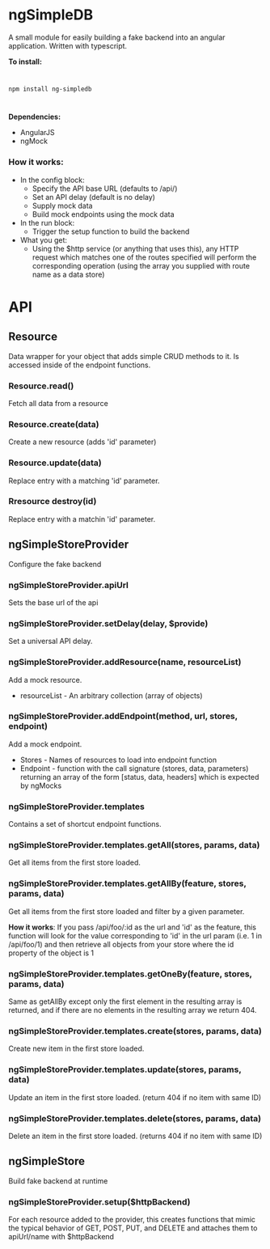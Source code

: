 # ngSimpleDB

A small module for easily building a fake backend into an angular application. Written with typescript.

**To install:**
#
`npm install ng-simpledb`
#
**Dependencies:**
+ AngularJS
+ ngMock

### How it works:
+ In the config block:
    + Specify the API base URL (defaults to /api/)
    + Set an API delay (default is no delay)
    + Supply mock data
    + Build mock endpoints using the mock data
+ In the run block:
    + Trigger the setup function to build the backend
+ What you get:
    + Using the $http service (or anything that uses this), any HTTP request which matches one of the routes specified will perform the corresponding operation (using the array you supplied with route name as a data store)

# API

## Resource

Data wrapper for your object that adds simple CRUD methods to it.
Is accessed inside of the endpoint functions.

### Resource.read()

Fetch all data from a resource

### Resource.create(data)

Create a new resource (adds 'id' parameter)

### Resource.update(data)

Replace entry with a matching 'id' parameter.

### Rresource destroy(id)

Replace entry with a matchin 'id' parameter.

## ngSimpleStoreProvider

Configure the fake backend

### ngSimpleStoreProvider.apiUrl

Sets the base url of the api

### ngSimpleStoreProvider.setDelay(delay, $provide)

Set a universal API delay.

### ngSimpleStoreProvider.addResource(name, resourceList)

Add a mock resource.

+ resourceList  - An arbitrary collection (array of objects)

### ngSimpleStoreProvider.addEndpoint(method, url, stores, endpoint)

Add a mock endpoint.

+ Stores - Names of resources to load into endpoint function
+ Endpoint - function with the call signature (stores, data, parameters)
returning an array of the form [status, data, headers] which is expected
by ngMocks

### ngSimpleStoreProvider.templates

Contains a set of shortcut endpoint functions.

### ngSimpleStoreProvider.templates.getAll(stores, params, data)

Get all items from the first store loaded.

### ngSimpleStoreProvider.templates.getAllBy(feature, stores, params, data)

Get all items from the first store loaded and filter by a given parameter.

**How it works**: If you pass /api/foo/:id as the url and 'id' as the feature,
this function will look for the value corresponding to 'id' in the url param
(i.e. 1 in /api/foo/1) and then retrieve all objects from your store where
the id property of the object is 1

### ngSimpleStoreProvider.templates.getOneBy(feature, stores, params, data)

Same as getAllBy except only the first element in the resulting array is returned,
and if there are no elements in the resulting array we return 404.

### ngSimpleStoreProvider.templates.create(stores, params, data)

Create new item in the first store loaded.

### ngSimpleStoreProvider.templates.update(stores, params, data)

Update an item in the first store loaded. (return 404 if no item with same ID)

### ngSimpleStoreProvider.templates.delete(stores, params, data)

Delete an item in the first store loaded. (returns 404 if no item with same ID)

## ngSimpleStore

Build fake backend at runtime

### ngSimpleStoreProvider.setup($httpBackend)
For each resource added to the provider, this creates functions that mimic the typical behavior of GET, POST, PUT, and DELETE and attaches them to apiUrl/name with $httpBackend




